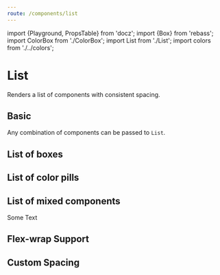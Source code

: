 ```yaml
---
route: /components/list
---
```


import {Playground, PropsTable} from 'docz';
import {Box} from 'rebass';
import ColorBox from './ColorBox';
import List from './List';
import colors from './../colors';

# List

Renders a list of components with consistent spacing.

<PropsTable of={List} />

## Basic

Any combination of components can be passed to `List`.

<Playground>
  <h2>List of boxes</h2>
  <List>
    <Box bg={colors.gray} p={3} width="100px"/>
    <Box bg={colors.gray} p={3} width="100px"/>
    <Box bg={colors.gray} p={3} width="100px"/>
    <Box bg={colors.gray} p={3} width="100px"/>
    <Box bg={colors.gray} p={3} width="100px"/>
  </List>
  <h2>List of color pills</h2>
  <List>
    <ColorBox color="base" label="Color Pill"/>
    <ColorBox color="black" label="Color Pill"/>
    <ColorBox color="gray" label="Color Pill"/>
    <ColorBox color="grayLight" label="Color Pill"/>
    <ColorBox color="grayWhite" label="Color Pill"/>
  </List>
  <h2>List of mixed components</h2>
  <List>
    <ColorBox color="base" label="Color Pill"/>
    <Box bg={colors.gray} p={3} width="100px"/>
    <ColorBox color="gray" label="Color Pill"/>
    <Box bg={colors.gray} p={3} width="100px"/>
    <div>Some Text</div>
    <ColorBox color="grayLight" label="Color Pill"/>
  </List>
</Playground>

## Flex-wrap Support

<Playground>
  <List wrap>
    <Box bg={colors.gray} p={3} width="200px"/>
    <Box bg={colors.gray} p={3} width="200px"/>
    <Box bg={colors.gray} p={3} width="200px"/>
    <Box bg={colors.gray} p={3} width="200px"/>
    <Box bg={colors.gray} p={3} width="200px"/>
  </List>
</Playground>

## Custom Spacing

<Playground>
  <List spacing={3}>
    <Box bg={colors.gray} p={3} width="100px"/>
    <Box bg={colors.gray} p={3} width="100px"/>
    <Box bg={colors.gray} p={3} width="100px"/>
    <Box bg={colors.gray} p={3} width="100px"/>
    <Box bg={colors.gray} p={3} width="100px"/>
  </List>
</Playground>
